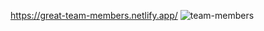 https://great-team-members.netlify.app/
![team-members](https://user-images.githubusercontent.com/81515422/138596063-e67bbf68-61bb-4354-85f6-7c837bde1c46.gif)
